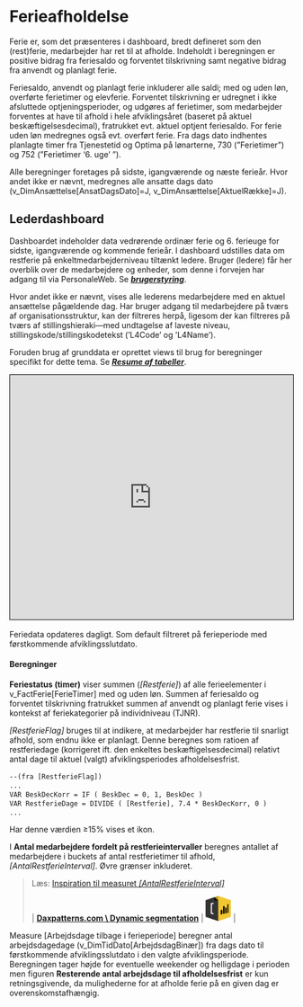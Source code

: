 # Ferieafholdelse

Ferie er, som det præsenteres i dashboard, bredt defineret som den (rest)ferie, medarbejder har ret til at afholde. Indeholdt i beregningen er positive bidrag fra feriesaldo og forventet tilskrivning samt negative bidrag fra anvendt og planlagt ferie.

Feriesaldo, anvendt og planlagt ferie inkluderer alle saldi; med og uden løn, overførte ferietimer og elevferie. Forventet tilskrivning er udregnet i ikke afsluttede optjeningsperioder, og udgøres af ferietimer, som medarbejder forventes at have til afhold i hele afviklingsåret (baseret på aktuel beskæftigelsesdecimal), fratrukket evt. aktuel optjent feriesaldo. For ferie uden løn medregnes også evt. overført ferie. Fra dags dato indhentes planlagte timer fra Tjenestetid og Optima på lønarterne, 730 (”Ferietimer”) og 752 (”Ferietimer ‘6. uge’ ”). 

Alle beregninger foretages på sidste, igangværende og næste ferieår.
Hvor andet ikke er nævnt, medregnes alle ansatte dags dato (v_DimAnsættelse[AnsatDagsDato]=J, v_DimAnsættelse[AktuelRække]=J).



## Lederdashboard

Dashboardet indeholder data vedrørende ordinær ferie og 6. ferieuge for sidste, igangværende og kommende ferieår. 
I dashboard udstilles data om restferie på enkeltmedarbejderniveau tiltænkt ledere. 
Bruger (ledere) får her overblik over de medarbejdere og enheder, som denne i forvejen har adgang til via PersonaleWeb. Se [***brugerstyring***](./data_brugerstyring).

Hvor andet ikke er nævnt, vises alle lederens medarbejdere med en aktuel ansættelse pågældende dag. Har bruger adgang til medarbejdere på tværs af organisationsstruktur, kan der filtreres herpå, ligesom der kan filtreres på tværs af stillingshieraki—med undtagelse af laveste niveau, stillingskode/stillingskodetekst (’L4Code’ og ’L4Name’). 

Foruden brug af grunddata er oprettet views til brug for beregninger specifikt for dette tema. Se [***Resume af tabeller***](./data_ferie#resume-af-tabeller).     

<iframe src="https://flis.regionh.top.local:444/PBIReports/powerbi/L%C3%B8n%20og%20HR/HR%20Lederdashboard/Ferieafholdelse?RC:Toolbar=False" style="border:1px #000000 solid;" frameborder="1" height="435" width="100%"></iframe>

Feriedata opdateres dagligt. Som default filtreret på ferieperiode med førstkommende afviklingsslutdato.



#### Beregninger

**Feriestatus (timer)** viser summen (*[Restferie]*) af alle ferieelementer i v_FactFerie[FerieTimer] med og uden løn. Summen af feriesaldo og forventet tilskrivning fratrukket summen af anvendt og planlagt ferie vises i kontekst af feriekategorier på individniveau (TJNR).

*[RestferieFlag]* bruges til at indikere, at medarbejder har restferie til snarligt afhold, som endnu ikke er planlagt. Denne beregnes som ratioen af restferiedage (korrigeret ift. den enkeltes beskæftigelsesdecimal) relativt antal dage til aktuel (valgt) afviklingsperiodes afholdelsesfrist. 
```DAX
--(fra [RestferieFlag])
...
VAR BeskDecKorr = IF ( BeskDec = 0, 1, BeskDec )
VAR RestferieDage = DIVIDE ( [Restferie], 7.4 * BeskDecKorr, 0 )
...
```
Har denne værdien ≥15% vises et ikon.

I **Antal medarbejdere fordelt på restferieintervaller** beregnes antallet af medarbejdere i buckets af antal restferietimer til afhold, _[AntalRestferieInterval]_. Øvre grænser inkluderet.


> Læs: [Inspiration til measuret _[AntalRestferieInterval]_](https://www.daxpatterns.com/dynamic-segmentation/)
> 
> | [**Daxpatterns.com \ Dynamic segmentation**](https://www.daxpatterns.com/dynamic-segmentation/) | <img src="Images/icons_ref/icon_daxpatterns.png" height="45" width="45"> | 


Measure [Arbejdsdage tilbage i ferieperiode] beregner antal arbejdsdagedage (v_DimTidDato[ArbejdsdagBinær]) fra dags dato til førstkommende afviklingsslutdato i den valgte afviklingsperiode. Beregningen tager højde for eventuelle weekender og helligdage i perioden men figuren **Resterende antal arbejdsdage til afholdelsesfrist** er kun retningsgivende, da mulighederne for at afholde ferie på en given dag er overenskomstafhængig.
